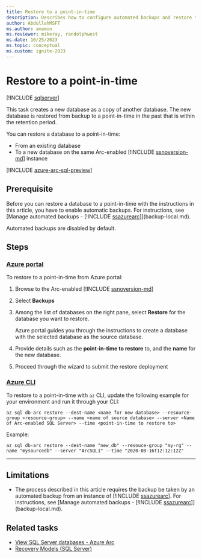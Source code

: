 ```yaml
---
title: Restore to a point-in-time
description: Describes how to configure automated backups and restore to a point in time
author: AbdullahMSFT
ms.author: amamun 
ms.reviewer: mikeray, randolphwest
ms.date: 10/25/2023
ms.topic: conceptual
ms.custom: ignite-2023
---
```


# Restore to a point-in-time 

[!INCLUDE [sqlserver](../../includes/applies-to-version/sqlserver.md)]

This task creates a new database as a copy of another database. The new database is restored from backup to a point-in-time in the past that is within the retention period.  

You can restore a database to a point-in-time:

- From an existing database
- To a new database on the same Arc-enabled [!INCLUDE [ssnoversion-md](../../includes/ssnoversion-md.md)] instance

[!INCLUDE [azure-arc-sql-preview](includes/azure-arc-sql-preview.md)]

## Prerequisite

Before you can restore a database to a point-in-time with the instructions in this article, you have to enable automatic backups. For instructions, see [Manage automated backups - [!INCLUDE [ssazurearc](../../includes/ssazurearc.md)]](backup-local.md).

Automated backups are disabled by default.

## Steps

### [Azure portal](#tab/azure)

To restore to a point-in-time from Azure portal:

1. Browse to the Arc-enabled [!INCLUDE [ssnoversion-md](../../includes/ssnoversion-md.md)]
1. Select **Backups**
1. Among the list of databases on the right pane, select **Restore** for the database you want to restore.

   Azure portal guides you through the instructions to create a database with the selected database as the source database.

1. Provide details such as the **point-in-time to restore** to, and the **name** for the new database.
1. Proceed through the wizard to submit the restore deployment

### [Azure CLI](#tab/az)

To restore to a point-in-time with `az` CLI, update the following example for your environment and run it through your CLI:

```azurecli
az sql db-arc restore --dest-name <name for new database> --resource-group <resource-group> --name <name of source database> --server <Name of Arc-enabled SQL Server> --time <point-in-time to restore to>
```

Example:

```azurecli
az sql db-arc restore --dest-name "new_db" --resouce-group "my-rg" --name "mysourcedb" --server "ArcSQL1" --time "2020-08-16T12:12:12Z"
```
---

## Limitations

- The process described in this article requires the backup be taken by an automated backup from an instance of [!INCLUDE [ssazurearc](../../includes/ssazurearc.md)]. For instructions, see [Manage automated backups - [!INCLUDE [ssazurearc](../../includes/ssazurearc.md)]](backup-local.md).

## Related tasks

- [View SQL Server databases - Azure Arc](view-databases.md)
- [Recovery Models (SQL Server)](../../relational-databases/backup-restore/recovery-models-sql-server.md)
